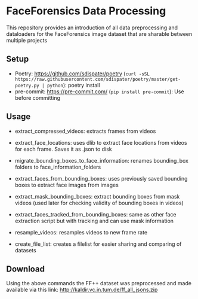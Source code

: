 # FaceForensics Data Processing

This repository provides an introduction of all data preprocessing and dataloaders for the FaceForensics image dataset that are sharable between multiple projects

## Setup

 - Poetry: https://github.com/sdispater/poetry (`curl -sSL https://raw.githubusercontent.com/sdispater/poetry/master/get-poetry.py | python`): poetry install
 - pre-commit: https://pre-commit.com/ (`pip install pre-commit`): Use before committing

## Usage

- extract_compressed_videos: extracts frames from videos
- extract_face_locations: uses dlib to extract face locations from videos for each frame. Saves it as .json to disk
- migrate_bounding_boxes_to_face_information: renames bounding_box folders to face_information_folders
- extract_faces_from_bounding_boxes: uses previously saved bounding boxes to extract face images from images
- extract_mask_bounding_boxes: extract bounding boxes from mask videos (used later for checking validity of bounding boxes in videos)
- extract_faces_tracked_from_bounding_boxes: same as other face extraction script but with tracking and can use mask information
- resample_videos: resamples videos to new frame rate

- create_file_list: creates a filelist for easier sharing and comparing of datasets

## Download

Using the above commands the FF++ dataset was preprocessed and made available via this link: http://kaldir.vc.in.tum.de/ff_all_jsons.zip
